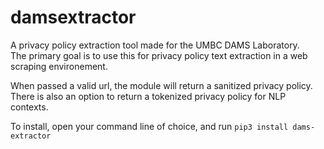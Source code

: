 # damsextractor
A privacy policy extraction tool made for the UMBC DAMS Laboratory.  
The primary goal is to use this for privacy policy text extraction in a 
web scraping environement.

When passed a valid url, the module will return a sanitized privacy policy.  
There is also an option to return a tokenized privacy policy for NLP contexts.


To install, open your command line of choice,
and run `pip3 install dams-extractor`
